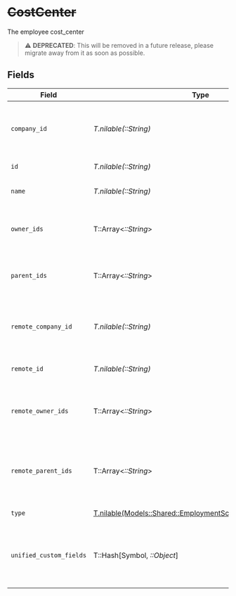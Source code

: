 # ~~CostCenter~~

The employee cost_center

> :warning: **DEPRECATED**: This will be removed in a future release, please migrate away from it as soon as possible.


## Fields

| Field                                                                                                                | Type                                                                                                                 | Required                                                                                                             | Description                                                                                                          | Example                                                                                                              |
| -------------------------------------------------------------------------------------------------------------------- | -------------------------------------------------------------------------------------------------------------------- | -------------------------------------------------------------------------------------------------------------------- | -------------------------------------------------------------------------------------------------------------------- | -------------------------------------------------------------------------------------------------------------------- |
| `company_id`                                                                                                         | *T.nilable(::String)*                                                                                                | :heavy_minus_sign:                                                                                                   | The id of the company that the group belongs to                                                                      | 1234567890                                                                                                           |
| `id`                                                                                                                 | *T.nilable(::String)*                                                                                                | :heavy_minus_sign:                                                                                                   | Unique identifier                                                                                                    | 8187e5da-dc77-475e-9949-af0f1fa4e4e3                                                                                 |
| `name`                                                                                                               | *T.nilable(::String)*                                                                                                | :heavy_minus_sign:                                                                                                   | The name of the group                                                                                                | Engineering                                                                                                          |
| `owner_ids`                                                                                                          | T::Array<*::String*>                                                                                                 | :heavy_minus_sign:                                                                                                   | The list of group owner ids of the given group                                                                       | [<br/>"cxIQNjUyEDM0",<br/>"cxIQNjQzNzA0MQ"<br/>]                                                                     |
| `parent_ids`                                                                                                         | T::Array<*::String*>                                                                                                 | :heavy_minus_sign:                                                                                                   | The list of parent group ids of the given group                                                                      | [<br/>"cxIQNjUyNDM0",<br/>"cxIQNjQzNzI0MQ"<br/>]                                                                     |
| `remote_company_id`                                                                                                  | *T.nilable(::String)*                                                                                                | :heavy_minus_sign:                                                                                                   | Provider's id of the company that the group belongs to                                                               | 1234567890                                                                                                           |
| `remote_id`                                                                                                          | *T.nilable(::String)*                                                                                                | :heavy_minus_sign:                                                                                                   | Provider's unique identifier                                                                                         | 8187e5da-dc77-475e-9949-af0f1fa4e4e3                                                                                 |
| `remote_owner_ids`                                                                                                   | T::Array<*::String*>                                                                                                 | :heavy_minus_sign:                                                                                                   | The list of remote group owner ids of the given group                                                                | [<br/>"475364",<br/>"4327652"<br/>]                                                                                  |
| `remote_parent_ids`                                                                                                  | T::Array<*::String*>                                                                                                 | :heavy_minus_sign:                                                                                                   | Provider's list of parent group remote ids of the given group                                                        | [<br/>"652434",<br/>"6437241"<br/>]                                                                                  |
| `type`                                                                                                               | [T.nilable(Models::Shared::EmploymentSchemasCostCenterType)](../../models/shared/employmentschemascostcentertype.md) | :heavy_minus_sign:                                                                                                   | The type of the group                                                                                                |                                                                                                                      |
| `unified_custom_fields`                                                                                              | T::Hash[Symbol, *::Object*]                                                                                          | :heavy_minus_sign:                                                                                                   | Custom Unified Fields configured in your StackOne project                                                            | {<br/>"my_project_custom_field_1": "REF-1236",<br/>"my_project_custom_field_2": "some other value"<br/>}             |